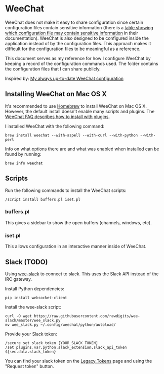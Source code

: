 # WeeChat

WeeChat does not make it easy to share configuration since certain
configuration files contain sensitive information (there is a [table showing
which configuration file may contain sensitive information][sensitive-config] in
their documentation).  WeeChat is also designed to be configured inside the
application instead of by the configuration files.  This approach makes it
difficult for the configuration files to be meaningful as a reference.

This document serves as my reference for how I configure WeeChat by keeping
a record of the configuration commands used.  The folder contains the
configuration files that I can share publicly.

Inspired by: [My always up-to-date WeeChat
configuration](https://gist.github.com/pascalpoitras/8406501)

[sensitive-config]: https://weechat.org/files/doc/stable/weechat_user.en.html#files_and_directories

## Installing WeeChat on Mac OS X

It's recommended to use [Homebrew](http://brew.sh/) to install WeeChat on Mac OS
X.  However, the default install doesn't enable many scripts and plugins.  The
[WeeChat FAQ describes how to install with plugins][install-osx].

I installed WeeChat with the following command:

    brew install weechat --with-aspell --with-curl --with-python --with-perl

Info on what options there are and what was enabled when installed can be found
by running:

    brew info weechat

[install-osx]: https://weechat.org/files/doc/weechat_faq.en.html#compile_osx

## Scripts

Run the following commands to install the WeeChat scripts:

    /script install buffers.pl iset.pl

### buffers.pl

This gives a sidebar to show the open buffers (channels, windows, etc).

### iset.pl

This allows configuration in an interactive manner inside of WeeChat.

## Slack (TODO)

Using [wee-slack](https://github.com/wee-slack/wee-slack) to connect to slack.
This uses the Slack API instead of the IRC gateway.

Install Python dependencies:

    pip install websocket-client

Install the wee-slack script:

    curl -O wget https://raw.githubusercontent.com/rawdigits/wee-slack/master/wee_slack.py
    mv wee_slack.py ~/.config/weechat/python/autoload/

Provide your Slack token:

    /secure set slack_token [YOUR_SLACK_TOKEN]
    /set plugins.var.python.slack_extension.slack_api_token ${sec.data.slack_token}

You can find your slack token on the [Legacy Tokens][slack-token] page and
using the "Request token" button.

[slack-token]: https://api.slack.com/custom-integrations/legacy-tokens
